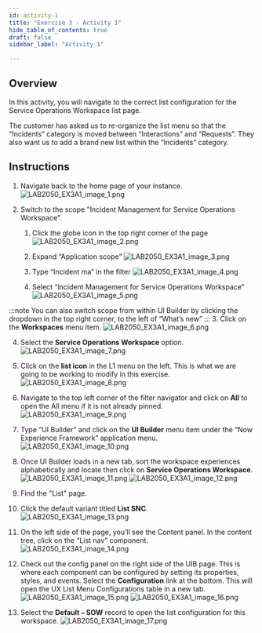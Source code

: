 ```yaml
---
id: activity-1
title: "Exercise 3 - Activity 1"
hide_table_of_contents: true
draft: false
sidebar_label: "Activity 1"

---
```


## Overview
In this activity, you will navigate to the correct list configuration for the Service Operations Workspace list page.

The customer has asked us to re-organize the list menu so that the “Incidents” category is moved between “Interactions” and “Requests”. They also want us to add a brand new list within the “Incidents” category.


## Instructions

1. Navigate back to the home page of your instance.
![LAB2050_EX3A1_image_1.png](../images/LAB2050_EX3A1/LAB2050_EX3A1_image_1.png)

2. Switch to the scope "Incident Management for Service Operations Workspace".
   1. Click the globe icon in the top right corner of the page 
![LAB2050_EX3A1_image_2.png](../images/LAB2050_EX3A1/LAB2050_EX3A1_image_2.png)

   2. Expand “Application scope” 
![LAB2050_EX3A1_image_3.png](../images/LAB2050_EX3A1/LAB2050_EX3A1_image_3.png)

   3. Type “Incident ma” in the filter 
![LAB2050_EX3A1_image_4.png](../images/LAB2050_EX3A1/LAB2050_EX3A1_image_4.png)

   4. Select “Incident Management for Service Operations Workspace”
![LAB2050_EX3A1_image_5.png](../images/LAB2050_EX3A1/LAB2050_EX3A1_image_5.png)

:::note 
You can also switch scope from within UI Builder by clicking the dropdown in the top right corner, to the left of “What’s new” 
:::
3. Click on the **Workspaces** menu item.
![LAB2050_EX3A1_image_6.png](../images/LAB2050_EX3A1/LAB2050_EX3A1_image_6.png)

4. Select the **Service Operations Workspace** option.
![LAB2050_EX3A1_image_7.png](../images/LAB2050_EX3A1/LAB2050_EX3A1_image_7.png)

5. Click on the **list icon** in the L1 menu on the left. This is what we are going to be working to modify in this exercise.
![LAB2050_EX3A1_image_8.png](../images/LAB2050_EX3A1/LAB2050_EX3A1_image_8.png)

6.	Navigate to the top left corner of the filter navigator and click on **All** to open the All menu if it is not already pinned. 
![LAB2050_EX3A1_image_9.png](../images/LAB2050_EX3A1/LAB2050_EX3A1_image_9.png)

7. Type “UI Builder” and click on the **UI Builder** menu item under the “Now Experience Framework” application menu. 
![LAB2050_EX3A1_image_10.png](../images/LAB2050_EX3A1/LAB2050_EX3A1_image_10.png)

8.	Once UI Builder loads in a new tab, sort the workspace experiences alphabetically and locate then click on **Service Operations Workspace**.
![LAB2050_EX3A1_image_11.png](../images/LAB2050_EX3A1/LAB2050_EX3A1_image_11.png)
![LAB2050_EX3A1_image_12.png](../images/LAB2050_EX3A1/LAB2050_EX3A1_image_12.png)

9.	Find the "List" page.
10. Click the default variant titled **List SNC**.
![LAB2050_EX3A1_image_13.png](../images/LAB2050_EX3A1/LAB2050_EX3A1_image_13.png)

11. On the left side of the page, you’ll see the Content panel. In the content tree, click on the “List nav” component.
![LAB2050_EX3A1_image_14.png](../images/LAB2050_EX3A1/LAB2050_EX3A1_image_14.png)

12. Check out the config panel on the right side of the UIB page. This is where each component can be configured by setting its properties, styles, and events. Select the **Configuration** link at the bottom. This will open the UX List Menu Configurations table in a new tab.  
![LAB2050_EX3A1_image_15.png](../images/LAB2050_EX3A1/LAB2050_EX3A1_image_15.png)
![LAB2050_EX3A1_image_16.png](../images/LAB2050_EX3A1/LAB2050_EX3A1_image_16.png)

13. Select the **Default – SOW** record to open the list configuration for this workspace. 
![LAB2050_EX3A1_image_17.png](../images/LAB2050_EX3A1/LAB2050_EX3A1_image_17.png)